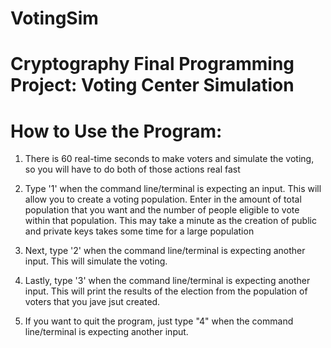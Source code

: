 # VotingSim
# Cryptography Final Programming Project: Voting Center Simulation

# How to Use the Program:

1) There is 60 real-time seconds to make voters and simulate the voting, so you will have to do both of those actions real fast

2) Type '1' when the command line/terminal is expecting an input. This will allow you to create a voting population. Enter in 
the amount of total population that you want and the number of people eligible to vote within that population. This may take a 
minute as the creation of public and private keys takes some time for a large population

3) Next, type '2' when the command line/terminal is expecting another input. This will simulate the voting.

4) Lastly, type '3' when the command line/terminal is expecting another input. This will print the results of the election from the population of voters that you jave jsut created.

5) If you want to quit the program, just type "4" when the command line/terminal is expecting another input. 
